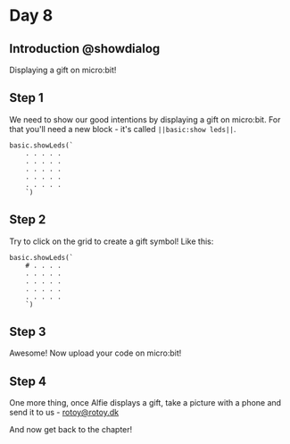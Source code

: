 # Day 8

## Introduction @showdialog

Displaying a gift on micro:bit! 

## Step 1

We need to show our good intentions by displaying a gift on micro:bit. For that you'll need a new block - it's called ``||basic:show leds||``.

```block
basic.showLeds(`
    . . . . .
    . . . . .
    . . . . .
    . . . . .
    . . . . .
    `)
```

## Step 2

Try to click on the grid to create a gift symbol! Like this:

```block
basic.showLeds(`
    # . . . .
    . . . . .
    . . . . .
    . . . . .
    . . . . .
    `)
```

## Step 3

Awesome! Now upload your code on micro:bit!

## Step 4

One more thing, once Alfie displays a gift, take a picture with a phone and send it to us - rotoy@rotoy.dk

And now get back to the chapter!